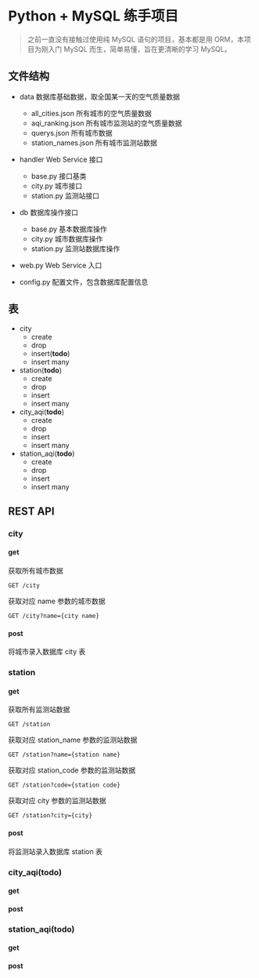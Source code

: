 # Python + MySQL 练手项目

> 之前一直没有接触过使用纯 MySQL 语句的项目，基本都是用 ORM，本项目为刚入门 MySQL 而生，简单易懂，旨在更清晰的学习 MySQL。

## 文件结构

- data 数据库基础数据，取全国某一天的空气质量数据
  - all_cities.json 所有城市的空气质量数据
  - aqi_ranking.json 所有城市监测站的空气质量数据
  - querys.json 所有城市数据
  - station_names.json 所有城市监测站数据

- handler Web Service 接口
  - base.py 接口基类
  - city.py 城市接口
  - station.py 监测站接口

- db 数据库操作接口
  - base.py 基本数据库操作
  - city.py 城市数据库操作
  - station.py 监测站数据库操作

- web.py Web Service 入口

- config.py 配置文件，包含数据库配置信息

## 表

- city
  - create
  - drop
  - insert(**todo**)
  - insert many
- station(**todo**)
  - create
  - drop
  - insert
  - insert many
- city_aqi(**todo**)
  - create
  - drop
  - insert
  - insert many
- station_aqi(**todo**)
  - create
  - drop
  - insert
  - insert many

## REST API

### city
#### get
获取所有城市数据
```
GET /city
```
获取对应 name 参数的城市数据
```
GET /city?name={city name}
```
#### post
将城市录入数据库 city 表

### station
#### get
获取所有监测站数据
```
GET /station
```
获取对应 station_name 参数的监测站数据
```
GET /station?name={station name}
```
获取对应 station_code 参数的监测站数据
```
GET /station?code={station code}
```
获取对应 city 参数的监测站数据
```
GET /station?city={city}
```
#### post
将监测站录入数据库 station 表

### city_aqi(**todo**)
#### get

#### post

### station_aqi(**todo**)
#### get
#### post
